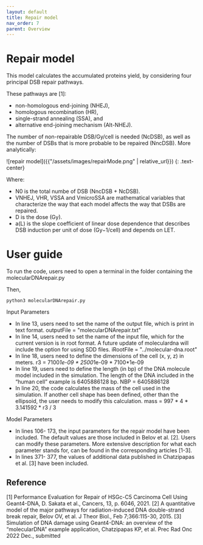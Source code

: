 ```yaml
---
layout: default
title: Repair model
nav_order: 7
parent: Overview
---
```

# Repair model

This model calculates the accumulated proteins yield, by considering four principal DSB repair pathways. 

These pathways are [1]: 
- non-homologous end-joining (NHEJ),
- homologous recombination (HR), 
- single-strand annealing (SSA), and 
- alternative end-joining mechanism (Alt-NHEJ). 

The number of non-repairable DSB/Gy/cell is needed (NcDSB), as well as the number of DSBs that is more probable to be repaired (NncDSB). More analytically:

![repair model]({{"/assets/images/repairMode.png" | relative_url}})
{: .text-center}


Where: 
- N0 is the total numbe of DSB (NncDSB + NcDSB). 
- VNHEJ, VHR, VSSA and VmicroSSA are mathematical variables that characterize the way that each model affects 
the way that DSBs are repaired. 
- D is the dose (Gy). 
- a(L) is the slope coefficient of linear dose dependence that describes DSB induction per unit of dose (Gy−1/cell) and depends on LET. 

# User guide
To run the code, users need to open a terminal in the folder containing the molecularDNArepair.py

Then, 

```
python3 molecularDNArepair.py
```

Input Parameters
- In line 13, users need to set the name of the output file, which is print in text format.
  outputFile = "molecularDNArepair.txt"
- In line 14, users need to set the name of the input file, which for the current version is in root format. A future update of moleculardna will include the option for using SDD files.
  iRootFile  = "../molecular-dna.root"
- In line 18, users need to define the dimensions of the cell (x, y, z) in meters.
  r3 = 7100*1e-09 * 2500*1e-09 * 7100*1e-09
- In line 19, users need to define the length (in bp) of the DNA molecule model included in the simulation. The length of the DNA included in the “human cell” example is 6405886128 bp.
  NBP = 6405886128
- In line 20, the code calculates the mass of the cell used in the simulation. If another cell shape has been defined, other than the ellipsoid, the user needs to modify this calculation.
  mass = 997 * 4 * 3.141592 * r3 / 3

Model Parameters
- In lines 106- 173, the input parameters for the repair model have been included. The default values are those included in Belov et al. [2]. Users can modify these parameters. More extensive description for what each parameter stands for, can be found in the corresponding articles [1-3].
- In lines 371- 377, the values of additional data published in Chatzipapas et al. [3] have been included.

## Reference
[1] Performance Evaluation for Repair of HSGc-C5 Carcinoma Cell Using Geant4-DNA, D. Sakata et al., Cancers, 13, p. 6046, 2021.
[2] A quantitative model of the major pathways for radiation-induced DNA double-strand break repair, Belov OV, et al. J Theor Biol., Feb 7;366:115-30, 2015.
[3] Simulation of DNA damage using Geant4-DNA: an overview of the “molecularDNA” example application, Chatzipapas KP, et al. Prec Rad Onc 2022 Dec., submitted
